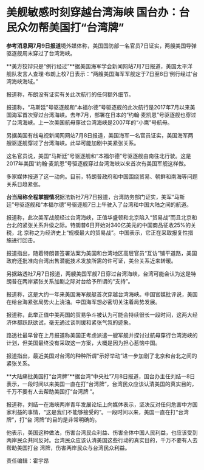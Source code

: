 # 美舰敏感时刻穿越台湾海峡 国台办：台民众勿帮美国打“台湾牌”

**参考消息网7月9日报道**境外媒体称，美国国防部一名官员7日证实，两艘美国导弹驱逐舰周末穿过了台湾海峡。

**美方狡辩只是“例行经过”**据美国海军学会新闻网站7月7日报道，美国太平洋舰队发言人查理·布朗上校7日表示：“两艘美国海军军舰定于7日至8日‘例行经过’台湾海峡海域。”

报道称，布朗没有证实有关此次航行的任何额外细节。

报道称，“马斯廷”号驱逐舰和“本福尔德”号驱逐舰的此次航行是2017年7月以来美国海军首次穿过台湾海峡。去年7月，部署在日本的“约翰·麦凯恩”号驱逐舰也穿过
了台湾海峡。上一次美国航母穿过台湾海峡是2007年的“小鹰”号航母。

另据美国有线电视新闻网网站7月8日报道，美国海军一名官员证实，美国海军两艘驱逐舰穿过了台湾海峡。此举可能加剧中美紧张关系。

这名官员说，美国“马斯廷”号驱逐舰和“本福尔德”号驱逐舰由南往北行驶。这是2017年美国“约翰·麦凯恩”号驱逐舰穿过台湾海峡以来首次有美国军舰这样做。

多家媒体报道了这一动向。目前，特朗普政府和中国围绕贸易、朝鲜和南海等问题关系日趋紧张。

**台当局称全程掌握情况**据法新社7月7日报道，台湾防务部门证实，美军“马斯廷”号驱逐舰和“本福尔德”号驱逐舰7日上午驶入了台湾和中国大陆之间的航道。

报道称，此次美军战舰经过台湾海峡，正值华盛顿和北京陷入“贸易战”而且北京和台北的紧张关系升级之际。特朗普6日开始对340亿美元的中国商品征收25%的关税，北
京称之为经济史上“规模最大的贸易战”。中国表示，它正在采取报复性措施进行回击。

报道指出，随着特朗普签署法案为美国和台湾地区高层官员“互访”铺平道路，美国政府还批准向台湾出售潜艇技术发放所需的许可证，美台关系近来转暖。

另据路透社7月7日报道，两艘美国军舰7日穿过台湾海峡，台湾可能会认为这是特朗普在两岸紧张关系加剧之际对台给予所谓的“支持”。

报道称，这是大约一年来美国海军舰艇首次穿越台湾海峡。中国官媒批评说，美国在给台海紧张局势火上浇油。中国海军想必密切关注着局势发展。

报道称，此举正值中美两国的贸易争斗被认为可能会持续很长一段时间，这两大经济体都跃跃欲试，毫无通过谈判缓和紧张气氛的迹象。

路透社最早曾在上月报道称美国正考虑派遣一艘军舰并探讨过航母穿行台湾海峡的计划，但美国最终没有采取这一方案，大概是因为担心惹恼中国。

报道指出，最近美国对台湾的种种所谓“示好举动”进一步加剧了北京和台北之间的紧张关系。

**大陆痛批美国打“台湾牌”**据台湾“中央社”7月8日报道，国台办主任刘结一8日表示，一段时间以来美国一直在打“台湾牌”，台湾民众应该认清美国的真实目的，千万不要有人去帮助美国打“台湾牌
”。

报道称，刘结一在海峡两岸青年发展论坛上向媒体表示，坚决反对任何危害中方国家利益的事情，“这是我们不能够接受的”。一段时间以来，美国一直在打“台湾牌”，打“台
湾牌”的目的是非常明确的。

他表示，美国这种做法，伤害台湾民众利益、伤害全体中国人民利益，也应该受到两岸民众共同反对。台湾民众应该认清美国这些行动的真实目的，千万不要有人去帮助美国打台
湾牌，伤害两岸民众与台湾民众利益。

责任编辑：霍宇昂

